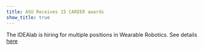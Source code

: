 ```yaml
---
title: ASU Receives 15 CAREER awards
show_title: true
---
```


The IDEAlab is hiring for multiple positions in Wearable Robotics.  See details [here]({{site.base_path}}/hiring)